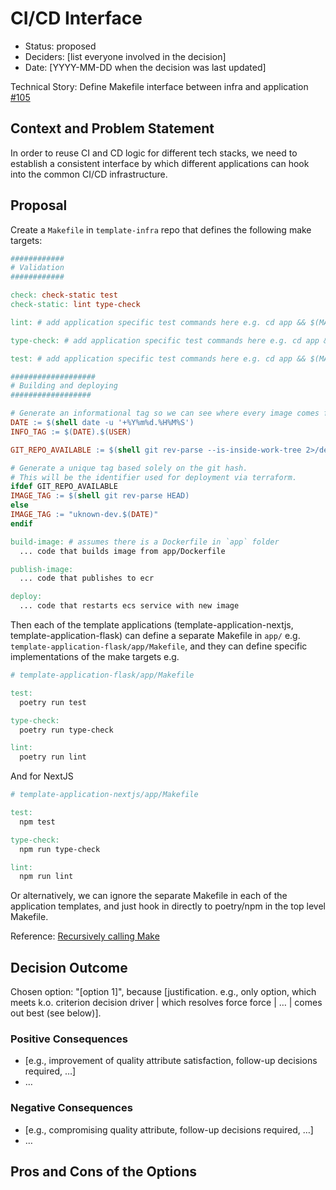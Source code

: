 # CI/CD Interface

* Status: proposed
* Deciders: [list everyone involved in the decision] <!-- optional -->
* Date: [YYYY-MM-DD when the decision was last updated] <!-- optional -->

Technical Story: Define Makefile interface between infra and application [#105](https://github.com/navapbc/template-infra/issues/105)

## Context and Problem Statement

In order to reuse CI and CD logic for different tech stacks, we need to establish a consistent interface by which different applications can hook into the common CI/CD infrastructure.

## Proposal

Create a `Makefile` in `template-infra` repo that defines the following make targets:

```makefile
############
# Validation
############

check: check-static test
check-static: lint type-check

lint: # add application specific test commands here e.g. cd app && $(MAKE) lint

type-check: # add application specific test commands here e.g. cd app && $(MAKE) type-check

test: # add application specific test commands here e.g. cd app && $(MAKE) test

###################
# Building and deploying
##################

# Generate an informational tag so we can see where every image comes from.
DATE := $(shell date -u '+%Y%m%d.%H%M%S')
INFO_TAG := $(DATE).$(USER)

GIT_REPO_AVAILABLE := $(shell git rev-parse --is-inside-work-tree 2>/dev/null)

# Generate a unique tag based solely on the git hash.
# This will be the identifier used for deployment via terraform.
ifdef GIT_REPO_AVAILABLE
IMAGE_TAG := $(shell git rev-parse HEAD)
else
IMAGE_TAG := "uknown-dev.$(DATE)"
endif

build-image: # assumes there is a Dockerfile in `app` folder
  ... code that builds image from app/Dockerfile

publish-image:
  ... code that publishes to ecr

deploy:
  ... code that restarts ecs service with new image
```

Then each of the template applications (template-application-nextjs, template-application-flask) can define a separate Makefile in `app/` e.g. `template-application-flask/app/Makefile`, and they can define specific implementations of the make targets e.g.

```makefile
# template-application-flask/app/Makefile

test:
  poetry run test

type-check:
  poetry run type-check

lint:
  poetry run lint
```

And for NextJS

```makefile
# template-application-nextjs/app/Makefile

test:
  npm test

type-check:
  npm run type-check

lint:
  npm run lint
```

Or alternatively, we can ignore the separate Makefile in each of the application templates, and just hook in directly to poetry/npm in the top level Makefile.

Reference: [Recursively calling Make](https://www.gnu.org/software/make/manual/make.html#Recursion)

## Decision Outcome

Chosen option: "[option 1]", because [justification. e.g., only option, which meets k.o. criterion decision driver | which resolves force force | … | comes out best (see below)].

### Positive Consequences <!-- optional -->

* [e.g., improvement of quality attribute satisfaction, follow-up decisions required, …]
* …

### Negative Consequences <!-- optional -->

* [e.g., compromising quality attribute, follow-up decisions required, …]
* …

## Pros and Cons of the Options
